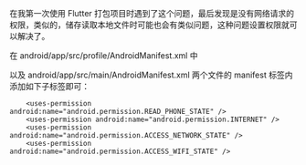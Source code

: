 在我第一次使用 Flutter 打包项目时遇到了这个问题，最后发现是没有网络请求的权限，类似的，储存读取本地文件时可能也会有类似问题，这种问题设置权限就可以解决了。

在 android/app/src/profile/AndroidManifest.xml 中

以及 android/app/src/main/AndroidManifest.xml 两个文件的 manifest 标签内添加如下子标签即可：

        <uses-permission android:name="android.permission.READ_PHONE_STATE" />
        <uses-permission android:name="android.permission.INTERNET" />
        <uses-permission android:name="android.permission.ACCESS_NETWORK_STATE" />
        <uses-permission android:name="android.permission.ACCESS_WIFI_STATE" />
